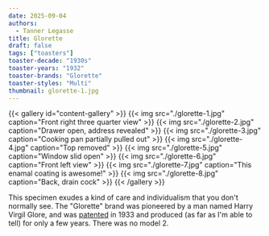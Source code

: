```yaml
---
date: 2025-09-04
authors:
  - Tanner Legasse
title: Glorette
draft: false
tags: ["toasters"]
toaster-decade: "1930s"
toaster-years: "1932"
toaster-brands: "Glorette"
toaster-styles: "Multi"
thumbnail: glorette-1.jpg
---
```

{{< gallery id="content-gallery" >}}
  {{< img src="./glorette-1.jpg" caption="Front right three quarter view" >}}
  {{< img src="./glorette-2.jpg" caption="Drawer open, address revealed" >}}
  {{< img src="./glorette-3.jpg" caption="Cooking pan partially pulled out" >}}
  {{< img src="./glorette-4.jpg" caption="Top removed" >}}
  {{< img src="./glorette-5.jpg" caption="Window slid open" >}}
  {{< img src="./glorette-6.jpg" caption="Front left view" >}}
  {{< img src="./glorette-7.jpg" caption="This enamal coating is awesome!" >}}
  {{< img src="./glorette-8.jpg" caption="Back, drain cock" >}}
{{< /gallery >}}

This specimen exudes a kind of care and individualism that you don't normally see. The "Glorette" brand was pioneered by a man named Harry Virgil Glore, and was [patented](https://patents.google.com/patent/US2040480A/en?q=(glore)&inventor=harry+v&oq=harry+v+glore) in 1933 and produced (as far as I'm able to tell) for only a few years. There was no model 2.

